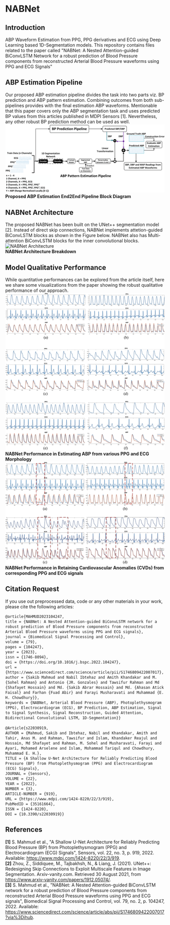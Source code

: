 # NABNet
## Introduction
ABP Waveform Estimation from PPG, PPG derivatives and ECG using Deep Learning based 1D-Segmentation models. This repository contains files related to the paper called "NABNet: A Nested Attention-guided BiConvLSTM Network for a robust prediction of Blood Pressure components from reconstructed Arterial Blood Pressure waveforms using PPG and ECG Signals"  
## ABP Estimation Pipeline  
Our proposed ABP estimation pipeline divides the task into two parts viz. BP prediction and ABP pattern estimation. Combining outcomes from both sub-pipelines provides with the final estimation ABP waveforms. Mentionable that this paper covers only the ABP segmentation task and uses predicted BP values from this articles published in MDPI Sensors [1]. Nevertheless, any other robust BP prediction method can be used as well.  
![ABP Estimation Pipeline](https://github.com/Sakib1263/NABNet/blob/main/Documents/Pipeline.png "ABP Estimation Pipeline")  
**Proposed ABP Estimation End2End Pipeline Block Diagram**  
## NABNet Architecture  
The proposed NABNet has been built on the UNet++ segmentation model [2]. Instead of direct skip connections, NABNet implements attetion-guided BiConvLSTM blocks as shown in the Figure below. NABNet also has Multi-attention BiConvLSTM blocks for the inner convolutional blocks.  
![NABNet Architecture](https://github.com/Sakib1263/NABNet/blob/main/Documents/NABNet.png "NABNet Architecture")  
**NABNet Architecture Breakdown**  
## Model Qualitative Performance  
While quantitative performances can be explored from the article itself, here we share some visualizations from the paper showing the robust qualitative performance of our approach.  
![NABNet Performance Figure 1](https://github.com/Sakib1263/NABNet/blob/main/Documents/1-s2.0-S1746809422007017-gr7.png "NABNet Performance Figure 1")  
**NABNet Performance in Estimating ABP from various PPG and ECG Morphology**  
![NABNet Performance Figure 2](https://github.com/Sakib1263/NABNet/blob/main/Documents/1-s2.0-S1746809422007017-gr8_lrg.png "NABNet Performance Figure 2")  
**NABNet Performance in Retaining Cardiovascular Anomalies (CVDs) from corresponding PPG and ECG signals**  
## Citation Request  
If you use out preprocessed data, code or any other materials in your work, please cite the following articles:
```
@article{MAHMUD2023104247,
title = {NABNet: A Nested Attention-guided BiConvLSTM network for a robust prediction of Blood Pressure components from reconstructed Arterial Blood Pressure waveforms using PPG and ECG signals},
journal = {Biomedical Signal Processing and Control},
volume = {79},
pages = {104247},
year = {2023},
issn = {1746-8094},
doi = {https://doi.org/10.1016/j.bspc.2022.104247},
url = {https://www.sciencedirect.com/science/article/pii/S1746809422007017},
author = {Sakib Mahmud and Nabil Ibtehaz and Amith Khandakar and M. {Sohel Rahman} and Antonio {JR. Gonzales} and Tawsifur Rahman and Md {Shafayet Hossain} and Md. {Sakib Abrar Hossain} and Md. {Ahasan Atick Faisal} and Farhan {Fuad Abir} and Farayi Musharavati and Muhammad {E. H. Chowdhury}},
keywords = {NABNet, Arterial Blood Pressure (ABP), Photoplethysmogram (PPG), Electrocardiogram (ECG), BP Prediction, ABP Estimation, Signal to Signal Synthesis, Signal Reconstruction, Guided Attention, Bidirectional Convolutional LSTM, 1D-Segmentation}}

@Article{s22030919,
AUTHOR = {Mahmud, Sakib and Ibtehaz, Nabil and Khandakar, Amith and Tahir, Anas M. and Rahman, Tawsifur and Islam, Khandaker Reajul and Hossain, Md Shafayet and Rahman, M. Sohel and Musharavati, Farayi and Ayari, Mohamed Arselene and Islam, Mohammad Tariqul and Chowdhury, Muhammad E. H.},
TITLE = {A Shallow U-Net Architecture for Reliably Predicting Blood Pressure (BP) from Photoplethysmogram (PPG) and Electrocardiogram (ECG) Signals},
JOURNAL = {Sensors},
VOLUME = {22},
YEAR = {2022},
NUMBER = {3},
ARTICLE-NUMBER = {919},
URL = {https://www.mdpi.com/1424-8220/22/3/919},
PubMedID = {35161664},
ISSN = {1424-8220},
DOI = {10.3390/s22030919}}
```
## References  
**[1]** S. Mahmud et al., "A Shallow U-Net Architecture for Reliably Predicting Blood Pressure (BP) from Photoplethysmogram (PPG) and Electrocardiogram (ECG) Signals", Sensors, vol. 22, no. 3, p. 919, 2022. Available: https://www.mdpi.com/1424-8220/22/3/919.  
**[2]** Zhou, Z., Siddiquee, M., Tajbakhsh, N., & Liang, J. (2021). UNet++: Redesigning Skip Connections to Exploit Multiscale Features in Image Segmentation. Arxiv-vanity.com. Retrieved 30 August 2021, from https://www.arxiv-vanity.com/papers/1912.05074/.  
**[3]** S. Mahmud et al., "NABNet: A Nested Attention-guided BiConvLSTM network for a robust prediction of Blood Pressure components from reconstructed Arterial Blood Pressure waveforms using PPG and ECG signals", Biomedical Signal Processing and Control, vol. 79, no. 2, p. 104247, 2022. Available: https://www.sciencedirect.com/science/article/abs/pii/S1746809422007017?via%3Dihub.  
